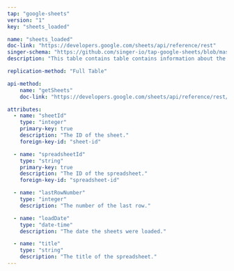 ```yaml
---
tap: "google-sheets"
version: "1"
key: "sheets_loaded"

name: "sheets_loaded"
doc-link: "https://developers.google.com/sheets/api/reference/rest"
singer-schema: "https://github.com/singer-io/tap-google-sheets/blob/master/tap_google_sheets/schemas/sheets_loaded.json"
description: "This table contains table contains information about the individual sheets loaded."

replication-method: "Full Table"

api-method:
    name: "getSheets"
    doc-link: "https://developers.google.com/sheets/api/reference/rest/v4/spreadsheets/sheets#top_of_page"

attributes:
  - name: "sheetId"
    type: "integer"
    primary-key: true
    description: "The ID of the sheet."
    foreign-key-id: "sheet-id"

  - name: "spreadsheetId"
    type: "string"
    primary-key: true
    description: "The ID of the spreadsheet."
    foreign-key-id: "spreadsheet-id"

  - name: "lastRowNumber"
    type: "integer"
    description: "The number of the last row."

  - name: "loadDate"
    type: "date-time"
    description: "The date the sheets were loaded."

  - name: "title"
    type: "string"
    description: "The title of the spreadsheet."
---
```

